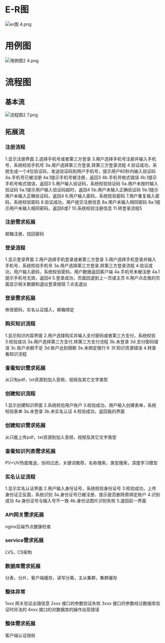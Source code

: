 # E-R图
![er图 4.png](//img2.ciurl.cn/flashsale/upload/xinfotek_upload/2019/07/30/1564458321933830.png)
# 用例图
![用例图2 4.png](//img2.ciurl.cn/flashsale/upload/xinfotek_upload/2019/07/30/1564450150437310.png)
# 流程图
## 基本流
![流程图2 7.png](//img2.ciurl.cn/flashsale/upload/xinfotek_upload/2019/07/26/1564126591784573.png)
## 拓展流
### 注册流程
1.显示注册界面
2.选择手机号或者第三方登录
3.用户选择手机号注册并输入手机号，系统校验手机号
3a.用户选择第三方登录,转第三方登录流程
4.验证成功，系统生成一个4位验证码，发送验证码到用户手机号，提示用户60秒内输入验证码
4a.手机号已被注册
4a.1提示手机号被注册，返回3
4b.手机号格式错误
4b.1提示手机号格式错误，返回3
5.用户输入验证码，系统校验验证码
5a.用户未按时输入验证码
5a.1提示用户输入验证码超时，返回4
5b.用户未输入正确验证码
5b.1提示用户未输入正确验证码，返回4
6.用户输入密码，系统校验密码
7.用户重复输入密码，系统校验密码
8.验证成功，用户提交注册信息
8a.用户未输入相同密码
8a.1提示用户未输入相同密码，返回6或7
10.系统校验注册信息
11.转登录流程5
### 注册需求拓展
邮箱注册，找回密码
### 登录流程
1.显示登录界面
2.用户选择手机登录或者第三方登录
3.用户选择手机登录并输入手机号，系统校验手机号
3a.用户选择第三方登录,转第三方登录流程
4.验证成功，用户输入密码，系统校验密码，用户数据返回客户端
4a.手机号未被注册
4a.1提示手机号无效，返回4
5.登录成功，页面回退到上一页或主页
6.用户点击我的页面显示相关数据和退出登录按钮
7.点击退出
### 登录需求拓展
修改密码，实名认证插入，邮箱绑定
### 购买知识流程
1.显示知识内容界面
2.用户选择购买并输入支付密码或者第三方支付，系统校验
3.校验成功
3a.用户选择第三方支付,转第三方支付流程
3b.未登录
3d.支付密码错误
3c.账户余额不足
3d.账户达到限额
3e.未绑定银行卡
3f.知识资源错误
4.转查看知识流程
### 查看知识需求拓展
从只有pdf，txt资源到加入音频，视频及其它文字类型
### 创建知识流程
1.显示创建知识界面
2.系统校验用户账户
3.校验成功，用户输入创建表单，系统校验表单
3a.未登录
3b.未实名认证
4.校验成功，返回我的界面
### 创建知识需求拓展
从只能上传pdf，txt资源到加入音频，视频及其它文字类型
### 查看知识列表需求拓展
PV+UV热度推送，协同过滤，关键词推荐，名称搜索，类型搜索，深度学习模型
### 实名认证流程
1.显示实名认证界面
2.用户输入身份证号，系统校验身份证号
3.校验成功，上传身份证正反面，系统识别
3a.身份证号已被注册，提示是否删除原绑定账户
4.识别成功
4a.身份证号与输入号不一致
4b.身份证图片识别失败
5.退回前一界面
### API网关需求拓展
nginx后端节点健康检查
### service需求拓展
LVS，CS架构
### 数据库需求拓展
分表，分片，客户端缓存，读写分离，主从集群，集群缓存
### 整体异常
1xxx 网关验证出错信息
2xxx 接口的参数验证失败
3xxx 接口的参数经过数据库验证时非法的
4xxx 接口的对数据库的操作出现错误
### 整体需求拓展
客户端认证授权
